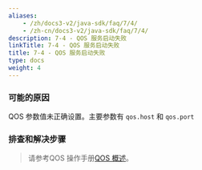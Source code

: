 ```yaml
---
aliases:
    - /zh/docs3-v2/java-sdk/faq/7/4/
    - /zh-cn/docs3-v2/java-sdk/faq/7/4/
description: 7-4 - QOS 服务启动失败
linkTitle: 7-4 - QOS 服务启动失败
title: 7-4 - QOS 服务启动失败
type: docs
weight: 4
---
```







### 可能的原因

QOS 参数值未正确设置。主要参数有 `qos.host` 和 `qos.port`

### 排查和解决步骤


> 请参考QOS 操作手册[QOS 概述](/zh-cn/overview/mannual/java-sdk/reference-manual/qos/overview/)。